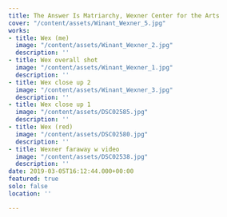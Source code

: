 ```yaml
---
title: The Answer Is Matriarchy, Wexner Center for the Arts
cover: "/content/assets/Winant_Wexner_5.jpg"
works:
- title: Wex (me)
  image: "/content/assets/Winant_Wexner_2.jpg"
  description: ''
- title: Wex overall shot
  image: "/content/assets/Winant_Wexner_1.jpg"
  description: ''
- title: Wex close up 2
  image: "/content/assets/Winant_Wexner_3.jpg"
  description: ''
- title: Wex close up 1
  image: "/content/assets/DSC02585.jpg"
  description: ''
- title: Wex (red)
  image: "/content/assets/DSC02580.jpg"
  description: ''
- title: Wexner faraway w video
  image: "/content/assets/DSC02538.jpg"
  description: ''
date: 2019-03-05T16:12:44.000+00:00
featured: true
solo: false
location: ''

---
```

